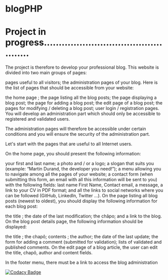 # blogPHP

# Project in progress................................................

The project is therefore to develop your professional blog. This website is divided into two main groups of pages:

pages useful to all visitors;
the administration pages of your blog.
Here is the list of pages that should be accessible from your website:

the home page ;
the page listing all the blog posts;
the page displaying a blog post;
the page for adding a blog post;
the edit page of a blog post;
the pages for modifying / deleting a blog post;
user login / registration pages.
You will develop an administration part which should only be accessible to registered and validated users.

The administration pages will therefore be accessible under certain conditions and you will ensure the security of the administration part.

Let's start with the pages that are useful to all Internet users.

On the home page, you should present the following information:

your first and last name;
a photo and / or a logo;
a slogan that suits you (example: “Martin Durand, the developer you need!”);
a menu allowing you to navigate among all the pages of your website;
a contact form (when submitting this form, an email with all this information will be sent to you) with the following fields:
last name First Name,
Contact email,
a message,
a link to your CV in PDF format;
and all the links to social networks where you can be followed (GitHub, LinkedIn, Twitter ...).
On the page listing all blog posts (newest to oldest), you should display the following information for each blog post:

the title ;
the date of the last modification;
the châpo;
and a link to the blog.
On the blog post details page, the following information should be displayed:

the title ;
the chapô;
contents ;
the author;
the date of the last update;
the form for adding a comment (submitted for validation);
lists of validated and published comments.
On the edit page of a blog article, the user can edit the title, chapô, author and content fields.

In the footer menu, there must be a link to access the blog administration

[![Codacy Badge](https://app.codacy.com/project/badge/Grade/e16413a70eca416eb34ba317472e6304)](https://www.codacy.com/gh/weezycode/Blog/dashboard?utm_source=github.com&amp;utm_medium=referral&amp;utm_content=weezycode/Blog&amp;utm_campaign=Badge_Grade)

